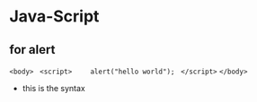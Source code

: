 # Java-Script
## for alert 
` <body> `
   ` <script>`
   `    alert("hello world");`
   ` </script>`
`</body>`
- this is the syntax